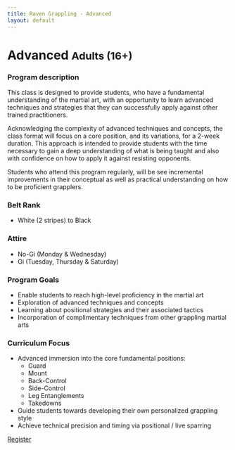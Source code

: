 ```yaml
---
title: Raven Grappling - Advanced
layout: default
---
```


<div class="container py-5 px-4 p-lg-5">
  <h1>
    Advanced
    <small>Adults (16+)</small>
  </h1>

  <h3>
    Program description
  </h3>
  <p>
    This class is designed to provide students, who have a fundamental understanding of the martial art, with an opportunity to learn advanced techniques and strategies that they can successfully apply against other trained practitioners.
  </p>
  <p>
    Acknowledging the complexity of advanced techniques and concepts, the class format will focus on a core position, and its variations, for a 2-week duration. This approach is intended to provide students with the time necessary to gain a deep understanding of what is being taught and also with confidence on how to apply it against resisting opponents.
  </p>
  <p>
    Students who attend this program regularly, will be see incremental improvements in their conceptual as well as practical understanding on how to be proficient grapplers.
  </p>

  <h3>
    Belt Rank
  </h3>
  <ul>
    <li>White (2 stripes) to Black</li>
  </ul>

  <h3>
    Attire
  </h3>
  <ul>
    <li>No-Gi (Monday & Wednesday)</li>
    <li>Gi (Tuesday, Thursday & Saturday)</li>
  </ul>

  <h3>
    Program Goals
  </h3>
  <ul>
    <li>Enable students to reach high-level proficiency in the martial art</li>
    <li>Exploration of advanced techniques and concepts</li>
    <li>Learning about positional strategies and their associated tactics</li>
    <li>Incorporation of complimentary techniques from other grappling martial arts</li>
  </ul>

  <h3>
    Curriculum Focus
  </h3>
  <ul>
    <li>Advanced immersion into the core fundamental positions:
      <ul>
        <li>Guard</li>
        <li>Mount</li>
        <li>Back-Control</li>
        <li>Side-Control</li>
        <li>Leg Entanglements</li>
        <li>Takedowns</li>
      </ul>
    </li>
    <li>Guide students towards developing their own personalized grappling style</li>
    <li>Achieve technical precision and timing via positional / live sparring</li>
  </ul>
  <a href="/memberships" class="rg-button">Register</a>
</div>
